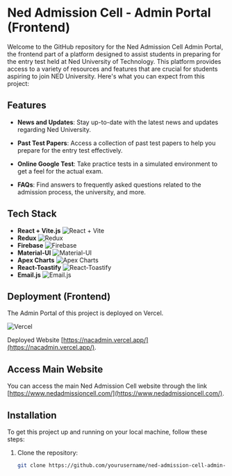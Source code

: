 # Ned Admission Cell - Admin Portal (Frontend)

Welcome to the GitHub repository for the Ned Admission Cell Admin Portal, the frontend part of a platform designed to assist students in preparing for the entry test held at Ned University of Technology. This platform provides access to a variety of resources and features that are crucial for students aspiring to join NED University. Here's what you can expect from this project:

## Features

- **News and Updates**: Stay up-to-date with the latest news and updates regarding Ned University.

- **Past Test Papers**: Access a collection of past test papers to help you prepare for the entry test effectively.

- **Online Google Test**: Take practice tests in a simulated environment to get a feel for the actual exam.

- **FAQs**: Find answers to frequently asked questions related to the admission process, the university, and more.

## Tech Stack

- **React + Vite.js** ![React + Vite](https://img.shields.io/badge/-React%20%2B%20Vite.js-61DAFB?style=flat&logo=react&logoColor=white)
- **Redux** ![Redux](https://img.shields.io/badge/-Redux-764ABC?style=flat&logo=redux&logoColor=white)
- **Firebase** ![Firebase](https://img.shields.io/badge/-Firebase-FFCA28?style=flat&logo=firebase&logoColor=black)
- **Material-UI** ![Material-UI](https://img.shields.io/badge/-Material_UI-0081CB?style=flat&logo=material-ui&logoColor=white)
- **Apex Charts** ![Apex Charts](https://img.shields.io/badge/-Apex_Charts-1595E8?style=flat)
- **React-Toastify** ![React-Toastify](https://img.shields.io/badge/-React_Toastify-FF7E6A?style=flat)
- **Email.js** ![Email.js](https://img.shields.io/badge/-Email.js-3498DB?style=flat)

## Deployment (Frontend)

The Admin Portal of this project is deployed on Vercel.

![Vercel](https://img.shields.io/badge/-Vercel-000000?style=flat&logo=vercel&logoColor=white)

Deployed Website [https://nacadmin.vercel.app/](https://nacadmin.vercel.app/).

## Access Main Website

You can access the main Ned Admission Cell website through the link [https://www.nedadmissioncell.com/](https://www.nedadmissioncell.com/).

## Installation

To get this project up and running on your local machine, follow these steps:

1. Clone the repository:

   ```bash
   git clone https://github.com/yourusername/ned-admission-cell-admin-frontend.git
